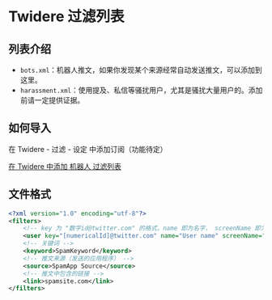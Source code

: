 # Twidere 过滤列表

## 列表介绍

* `bots.xml`：机器人推文，如果你发现某个来源经常自动发送推文，可以添加到这里。
* `harassment.xml`：使用提及、私信等骚扰用户，尤其是骚扰大量用户的。添加前请一定提供证据。

## 如何导入
在 Twidere - 过滤 - 设定 中添加订阅（功能待定）

[在 Twidere 中添加 机器人 过滤列表](twidere://filters/subscriptions/add?url=https%3A%2F%2Fraw.githubusercontent.com%2Fmariotaku%2Fwtb%2Fmaster%2Ftwidere%2Fbots.xml&name=%E6%9C%BA%E5%99%A8%E4%BA%BA)

## 文件格式

````xml
<?xml version="1.0" encoding="utf-8"?>
<filters>
    <!-- key 为 "数字id@twitter.com" 的格式，name 即为名字， screenName 即为 @用户名。 -->
	<user key="[numericalId]@twitter.com" name="User name" screenName="screenName" />
	<!-- 关键词 -->
	<keyword>SpamKeyword</keyword>
	<!-- 推文来源（发送的应用程序） -->
	<source>SpamApp Source</source>
	<!-- 推文中包含的链接 -->
	<link>spamsite.com</link>
</filters>
````
